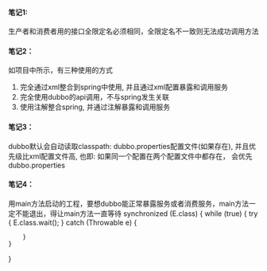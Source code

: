 #### 笔记1:
生产者和消费者用的接口全限定名必须相同，全限定名不一致则无法成功调用方法


#### 笔记2：
如项目中所示，有三种使用的方式
1. 完全通过xml整合到spring中使用, 并且通过xml配置暴露和调用服务
2. 完全使用dubbo的api调用，不与spring发生关联
3. 使用注解整合spring, 并通过注解暴露和调用服务

#### 笔记3：
dubbo默认会自动读取classpath: dubbo.properties配置文件(如果存在), 
并且优先级比xml配置文件高, 也即: 如果同一个配置在两个配置文件中都存在，
会优先dubbo.properties

#### 笔记4：
用main方法启动的工程，要想dubbo能正常暴露服务或者消费服务，main方法一定不能退出，得让main方法一直等待
synchronized (E.class) {
	while (true) {
		try {
			E.class.wait();
		} catch (Throwable e) {

		}
	}
}